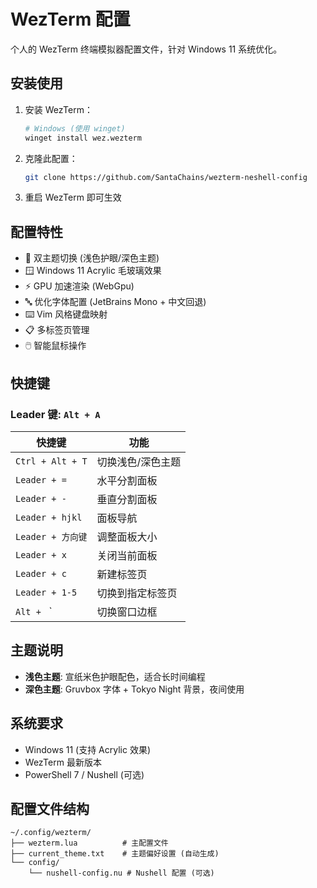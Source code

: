 # WezTerm 配置

个人的 WezTerm 终端模拟器配置文件，针对 Windows 11 系统优化。

## 安装使用

1. 安装 WezTerm：
   ```bash
   # Windows (使用 winget)
   winget install wez.wezterm
   ```

2. 克隆此配置：
   ```bash
   git clone https://github.com/SantaChains/wezterm-neshell-config
   ```

3. 重启 WezTerm 即可生效

## 配置特性

- 🎨 双主题切换 (浅色护眼/深色主题)
- 🪟 Windows 11 Acrylic 毛玻璃效果
- ⚡ GPU 加速渲染 (WebGpu)
- 🔤 优化字体配置 (JetBrains Mono + 中文回退)
- ⌨️ Vim 风格键盘映射
- 📋 多标签页管理
- 🖱️ 智能鼠标操作

## 快捷键

### Leader 键: `Alt + A`

| 快捷键 | 功能 |
|--------|------|
| `Ctrl + Alt + T` | 切换浅色/深色主题 |
| `Leader + =` | 水平分割面板 |
| `Leader + -` | 垂直分割面板 |
| `Leader + hjkl` | 面板导航 |
| `Leader + 方向键` | 调整面板大小 |
| `Leader + x` | 关闭当前面板 |
| `Leader + c` | 新建标签页 |
| `Leader + 1-5` | 切换到指定标签页 |
| `Alt + ` ` | 切换窗口边框 |

## 主题说明

- **浅色主题**: 宣纸米色护眼配色，适合长时间编程
- **深色主题**: Gruvbox 字体 + Tokyo Night 背景，夜间使用

## 系统要求

- Windows 11 (支持 Acrylic 效果)
- WezTerm 最新版本
- PowerShell 7 / Nushell (可选)

## 配置文件结构

```
~/.config/wezterm/
├── wezterm.lua          # 主配置文件
├── current_theme.txt    # 主题偏好设置 (自动生成)
└── config/
    └── nushell-config.nu # Nushell 配置 (可选)
